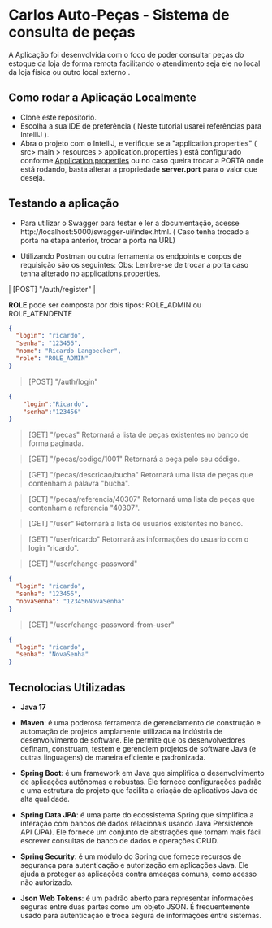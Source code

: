 # Carlos Auto-Peças - Sistema de consulta de peças

A Aplicação foi desenvolvida com o foco de poder consultar peças do estoque da loja de forma remota facilitando o atendimento seja ele no local da loja física ou outro local externo .

## Como rodar a Aplicação Localmente

* Clone este repositório.
* Escolha a sua IDE de preferência ( Neste tutorial usarei referências para IntelliJ ).
* Abra o projeto com o IntelliJ, e verifique se a "application.properties" ( src> main > resources > application.properties ) está configurado conforme [Application.properties](https://github.com/Rlangbecker/TCC/blob/main/src/main/resources/application.properties)
ou no caso queira trocar a PORTA onde está rodando, basta alterar a propriedade __server.port__ para o valor que deseja.

## Testando a aplicação

* Para utilizar o Swagger para testar e ler a documentação, acesse http://localhost:5000/swagger-ui/index.html. ( Caso tenha trocado a porta na etapa anterior, trocar a porta na URL)

* Utilizando Postman ou outra ferramenta os endpoints e corpos de requisição são os seguintes:
  Obs: Lembre-se de trocar a porta caso tenha alterado no applications.properties.

| [POST] "/auth/register" |


 __ROLE__ pode ser composta por dois tipos: ROLE_ADMIN ou ROLE_ATENDENTE
```json
{
  "login": "ricardo",
  "senha": "123456",
  "nome": "Ricardo Langbecker",
  "role": "ROLE_ADMIN"
}
```

> [POST] "/auth/login"


```json
{
    "login":"Ricardo",
    "senha":"123456"
}
```


> [GET] "/pecas"
Retornará a lista de peças existentes no banco de forma paginada.



> [GET] "/pecas/codigo/1001"
Retornará a peça pelo seu código.



> [GET] "/pecas/descricao/bucha"
Retornará uma lista de peças que contenham a palavra "bucha".



> [GET] "/pecas/referencia/40307"
Retornará uma lista de peças que contenham a referencia "40307".



> [GET] "/user"
Retornará a lista de usuarios existentes no banco.



> [GET] "/user/ricardo"
Retornará as informações do usuario com o login "ricardo".



> [GET] "/user/change-password"
```json
{
  "login": "ricardo",
  "senha": "123456",
  "novaSenha": "123456NovaSenha"
}
```

> [GET] "/user/change-password-from-user"
```json
{
  "login": "ricardo",
  "senha": "NovaSenha"
}
```





## Tecnolocias Utilizadas
* __Java 17__
  
* __Maven__: é uma poderosa ferramenta de gerenciamento de construção e automação de projetos amplamente utilizada na indústria de desenvolvimento de software. Ele permite que os desenvolvedores definam, construam, testem e gerenciem projetos de software Java (e outras linguagens) de maneira eficiente e padronizada.

* __Spring Boot__: é um framework em Java que simplifica o desenvolvimento de aplicações autônomas e robustas. Ele fornece configurações padrão e uma estrutura de projeto que facilita a criação de aplicativos Java de alta qualidade.

* __Spring Data JPA__:  é uma parte do ecossistema Spring que simplifica a interação com bancos de dados relacionais usando Java Persistence API (JPA). Ele fornece um conjunto de abstrações que tornam mais fácil escrever consultas de banco de dados e operações CRUD.

* __Spring Security__: é um módulo do Spring que fornece recursos de segurança para autenticação e autorização em aplicações Java. Ele ajuda a proteger as aplicações contra ameaças comuns, como acesso não autorizado.

* __Json Web Tokens__: é um padrão aberto para representar informações seguras entre duas partes como um objeto JSON. É frequentemente usado para autenticação e troca segura de informações entre sistemas.
